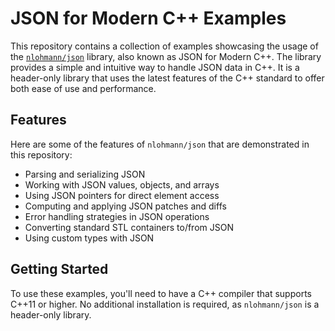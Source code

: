 # JSON for Modern C++ Examples

This repository contains a collection of examples showcasing the usage of the [`nlohmann/json`](https://github.com/nlohmann/json) library, also known as JSON for Modern C++. The library provides a simple and intuitive way to handle JSON data in C++. It is a header-only library that uses the latest features of the C++ standard to offer both ease of use and performance.

## Features

Here are some of the features of `nlohmann/json` that are demonstrated in this repository:

- Parsing and serializing JSON
- Working with JSON values, objects, and arrays
- Using JSON pointers for direct element access
- Computing and applying JSON patches and diffs
- Error handling strategies in JSON operations
- Converting standard STL containers to/from JSON
- Using custom types with JSON

## Getting Started

To use these examples, you'll need to have a C++ compiler that supports C++11 or higher. No additional installation is required, as `nlohmann/json` is a header-only library.
